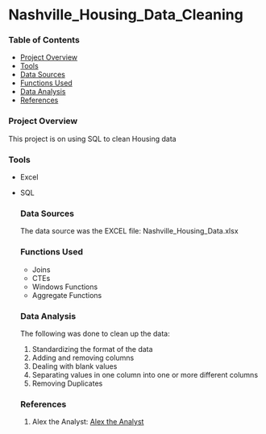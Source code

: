 # Nashville_Housing_Data_Cleaning


### Table of Contents

- [Project Overview](#project-overview)
- [Tools](#tools)
- [Data Sources](#data-sources)
- [Functions Used](#functions-used)
- [Data Analysis](#data-analysis)
- [References](#references)

  
### Project Overview

This project is on using SQL to clean Housing data


### Tools

- Excel
- SQL


  ### Data Sources

  The data source was the EXCEL file: Nashville_Housing_Data.xlsx


  ### Functions Used

  - Joins
  - CTEs
  - Windows Functions
  - Aggregate Functions


  ### Data Analysis

  The following was done to clean up the data:

  1. Standardizing the format of the data
  2. Adding and removing columns
  3. Dealing with blank values
  4. Separating values in one column into one or more different columns
  5. Removing Duplicates


  ### References

  1. Alex the Analyst: [Alex the Analyst](https://github.com/AlexTheAnalyst/PortfolioProjects/blob/main/Nashville%20Housing%20Data%20for%20Data%20Cleaning.xlsx)
